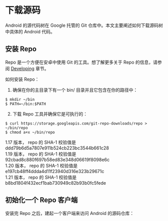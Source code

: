 # 下载源码

 Android 的源代码树在 Google 托管的 Git 仓库中。本文主要阐述如何下载源码树中具体的 Android 代码。              

## 安装 Repo

 Repo 是一个方便在安卓中使用 Git 的工具。想了解更多关于 Repo 的信息，请参阅 [Developing](https://source.android.com/source/developing.html) 章节。             

 如何安装 Repo：            

 1. 确保在你的主目录下有一个 bin/ 目录并且它包含在你的路径中：         

 ```
 $ mkdir ~/bin
 $ PATH=~/bin:$PATH
 ```               

 2. 下载 Repo 工具并确保它是可执行的：           

 ```
 $ curl https://storage.googleapis.com/git-repo-downloads/repo > ~/bin/repo
 $ chmod a+x ~/bin/repo
 ```              

 1.17 版本， repo 的 SHA-1 校验值是 ddd79b6d5a7807e911b524cb223bc3544b661c28           
 1.19 版本， repo 的 SHA-1 校验值是 92cbad8c880f697b58ed83e348d06619f8098e6c            
 1.20 版本， repo 的 SHA-1 校验值是 e197cb48ff4ddda4d11f23940d316e323b29671c           
 1.21 版本， repo 的 SHA-1 校验值是 b8bd1804f432ecf1bab730949c82b93b0fc5fede            

 ## 初始化一个 Repo 客户端

 安装完 Repo 之后，建起一个客户端来访问 Android 的源码仓库：         

 